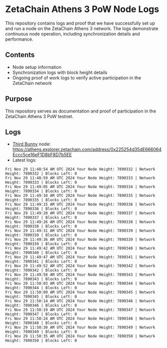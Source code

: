 # ZetaChain Athens 3 PoW Node Logs
This repository contains logs and proof that we have successfully set up and run a node on the ZetaChain Athens 3 network. The logs demonstrate continuous node operation, including synchronization details and performance.

## Contents
- Node setup information
- Synchronization logs with block height details
- Ongoing proof of work logs to verify active participation in the ZetaChain network

## Purpose
This repository serves as documentation and proof of participation in the ZetaChain Athens 3 PoW testnet.

## Logs

- [Third Bunny](https://thirdbunny.xyz/) node: https://athens.explorer.zetachain.com/address/0x225254d35dE666064Eccc5ce16eF1D8bF8D7b5EE
- Latest logs:
```
Fri Nov 29 11:48:54 AM UTC 2024 Your Node Height: 7890332 | Network Height: 7890332 | Blocks Left: 0
Fri Nov 29 11:48:59 AM UTC 2024 Your Node Height: 7890333 | Network Height: 7890333 | Blocks Left: 0
Fri Nov 29 11:49:05 AM UTC 2024 Your Node Height: 7890334 | Network Height: 7890334 | Blocks Left: 0
Fri Nov 29 11:49:10 AM UTC 2024 Your Node Height: 7890335 | Network Height: 7890335 | Blocks Left: 0
Fri Nov 29 11:49:15 AM UTC 2024 Your Node Height: 7890336 | Network Height: 7890336 | Blocks Left: 0
Fri Nov 29 11:49:20 AM UTC 2024 Your Node Height: 7890337 | Network Height: 7890337 | Blocks Left: 0
Fri Nov 29 11:49:26 AM UTC 2024 Your Node Height: 7890338 | Network Height: 7890338 | Blocks Left: 0
Fri Nov 29 11:49:31 AM UTC 2024 Your Node Height: 7890339 | Network Height: 7890339 | Blocks Left: 0
Fri Nov 29 11:49:36 AM UTC 2024 Your Node Height: 7890339 | Network Height: 7890339 | Blocks Left: 0
Fri Nov 29 11:49:42 AM UTC 2024 Your Node Height: 7890340 | Network Height: 7890340 | Blocks Left: 0
Fri Nov 29 11:49:47 AM UTC 2024 Your Node Height: 7890341 | Network Height: 7890341 | Blocks Left: 0
Fri Nov 29 11:49:52 AM UTC 2024 Your Node Height: 7890342 | Network Height: 7890342 | Blocks Left: 0
Fri Nov 29 11:49:58 AM UTC 2024 Your Node Height: 7890343 | Network Height: 7890343 | Blocks Left: 0
Fri Nov 29 11:50:03 AM UTC 2024 Your Node Height: 7890344 | Network Height: 7890344 | Blocks Left: 0
Fri Nov 29 11:50:09 AM UTC 2024 Your Node Height: 7890345 | Network Height: 7890345 | Blocks Left: 0
Fri Nov 29 11:50:14 AM UTC 2024 Your Node Height: 7890346 | Network Height: 7890346 | Blocks Left: 0
Fri Nov 29 11:50:19 AM UTC 2024 Your Node Height: 7890347 | Network Height: 7890347 | Blocks Left: 0
Fri Nov 29 11:50:24 AM UTC 2024 Your Node Height: 7890348 | Network Height: 7890348 | Blocks Left: 0
Fri Nov 29 11:50:30 AM UTC 2024 Your Node Height: 7890349 | Network Height: 7890349 | Blocks Left: 0
Fri Nov 29 11:50:35 AM UTC 2024 Your Node Height: 7890350 | Network Height: 7890350 | Blocks Left: 0
```
